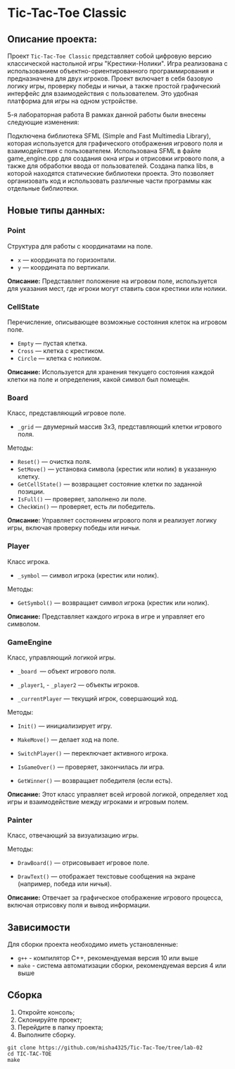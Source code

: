 # Tic-Tac-Toe Classic

## Описание проекта:

Проект `Tic-Tac-Toe Classic` представляет собой цифровую версию классической настольной игры "Крестики-Нолики". Игра реализована с использованием объектно-ориентированного программирования и предназначена для двух игроков. Проект включает в себя базовую логику игры, проверку победы и ничьи, а также простой графический интерфейс для взаимодействия с пользователем. Это удобная платформа для игры на одном устройстве.

5-я лабораторная работа
В рамках данной работы были внесены следующие изменения:

Подключена библиотека SFML (Simple and Fast Multimedia Library), которая используется для графического отображения игрового поля и взаимодействия с пользователем.
Использована SFML в файле game_engine.cpp для создания окна игры и отрисовки игрового поля, а также для обработки ввода от пользователей.
Создана папка libs, в которой находятся статические библиотеки проекта. Это позволяет организовать код и использовать различные части программы как отдельные библиотеки.

## Новые типы данных:

### Point

Структура для работы с координатами на поле.

- `x` — координата по горизонтали.
- `y` — координата по вертикали.

__Описание:__ Представляет положение на игровом поле, используется для указания мест, где игроки могут ставить свои крестики или нолики.

### CellState

Перечисление, описывающее возможные состояния клеток на игровом поле.

- `Empty` — пустая клетка.
- `Cross` — клетка с крестиком.
- `Circle` — клетка с ноликом.

__Описание:__ Используется для хранения текущего состояния каждой клетки на поле и определения, какой символ был помещён.

### Board

Класс, представляющий игровое поле.

- `_grid` — двумерный массив 3x3, представляющий клетки игрового поля.

Методы:

- `Reset()` — очистка поля.
- `SetMove()` — установка символа (крестик или нолик) в указанную клетку.
- `GetCellState()` — возвращает состояние клетки по заданной позиции.
- `IsFull()` — проверяет, заполнено ли поле.
- `CheckWin()` — проверяет, есть ли победитель.

__Описание:__ Управляет состоянием игрового поля и реализует логику игры, включая проверку победы или ничьи.

### Player

Класс игрока.

- `_symbol` — символ игрока (крестик или нолик).

Методы:

- `GetSymbol()` — возвращает символ игрока (крестик или нолик).

__Описание:__ Представляет каждого игрока в игре и управляет его символом.

### GameEngine

Класс, управляющий логикой игры.

- `_board `— объект игрового поля.

- `_player1`, - `_player2` — объекты игроков.

- `_currentPlayer` — текущий игрок, совершающий ход.

Методы:

- `Init()` — инициализирует игру.

- `MakeMove()` — делает ход на поле.

- `SwitchPlayer()` — переключает активного игрока.

- `IsGameOver()` — проверяет, закончилась ли игра.

- `GetWinner()` — возвращает победителя (если есть).

__Описание:__ Этот класс управляет всей игровой логикой, определяет ход игры и взаимодействие между игроками и игровым полем.

### Painter

Класс, отвечающий за визуализацию игры.

Методы:

- `DrawBoard()` — отрисовывает игровое поле.

- `DrawText()` — отображает текстовые сообщения на экране (например, победа или ничья).

__Описание:__ Отвечает за графическое отображение игрового процесса, включая отрисовку поля и вывод информации.

## Зависимости

Для сборки проекта необходимо иметь установленные:

* `g++` - компилятор С++,  рекомендуемая версия 10 или выше
* `make` - система автоматизации сборки, рекомендуемая версия 4 или выше

## Сборка

1. Откройте консоль;
2. Склонируйте проект;
3. Перейдите в папку проекта;
4. Выполните сборку.

```shell
git clone https://github.com/misha4325/Tic-Tac-Toe/tree/lab-02
cd TIC-TAC-TOE
make
```
